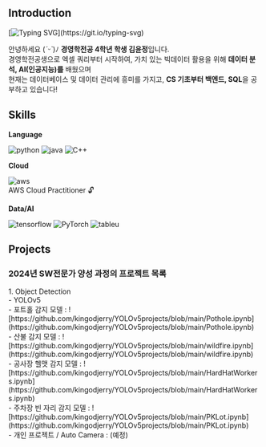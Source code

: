 <div>
  <h2>Introduction</h2>
  
  [![Typing SVG](https://readme-typing-svg.demolab.com?font=Fira+Code&pause=1000&color=000000&random=false&width=435&lines=Hello+world%2C+This+is+JERRY'S+GITHUB!)](https://git.io/typing-svg)
  
  안녕하세요 (*ˊᵕˋ*)ﾉ **경영학전공 4학년 학생 김윤정**입니다. <br>
  경영학전공생으로 엑셀 쿼리부터 시작하여, 가치 있는 빅데이터 활용을 위해 **데이터 분석, AI(인공지능)를** 배웠으며 <br>
  현재는 데이터베이스 및 데이터 관리에 흥미를 가지고, **CS 기초부터 백엔드, SQL**을 공부하고 있습니다!
  
</div>

<div>
  <h2>Skills</h2>
  
  **Language**
  
  ![python](https://img.shields.io/badge/Python-3776AB?style=for-the-badge&logo=python&logoColor=white)
  ![java](https://img.shields.io/badge/Java-ED8B00?style=for-the-badge&logo=openjdk&logoColor=white)
  ![C++](https://img.shields.io/badge/C%2B%2B-00599C?style=for-the-badge&logo=c%2B%2B&logoColor=white)<br>

  **Cloud**
  
  ![aws](https://img.shields.io/badge/Amazon_AWS-232F3E?style=for-the-badge&logo=amazon-aws&logoColor=white) <br>
  AWS Cloud Practitioner :unlock:
 

  **Data/AI**
  
  ![tensorflow](https://img.shields.io/badge/TensorFlow-FF6F00?style=for-the-badge&logo=tensorflow&logoColor=white)
  ![PyTorch](https://img.shields.io/badge/PyTorch-%23EE4C2C.svg?style=for-the-badge&logo=PyTorch&logoColor=white)
  ![tableu](https://img.shields.io/badge/Tableau-E97627?style=for-the-badge&logo=Tableau&logoColor=white) <br>
  
</div>

<div>
  <h2>Projects</h2>
  <h3>2024년 SW전문가 양성 과정의 프로젝트 목록</h3>
  1. Object Detection <br>
  -  YOLOv5 <br>
    - 포트홀 감지 모델 : ![https://github.com/kingodjerry/YOLOv5projects/blob/main/Pothole.ipynb](https://github.com/kingodjerry/YOLOv5projects/blob/main/Pothole.ipynb) <br>
    - 산불 감지 모델 : ![https://github.com/kingodjerry/YOLOv5projects/blob/main/wildfire.ipynb](https://github.com/kingodjerry/YOLOv5projects/blob/main/wildfire.ipynb) <br>
    - 공사장 헬맷 감지 모델 : ![https://github.com/kingodjerry/YOLOv5projects/blob/main/HardHatWorkers.ipynb](https://github.com/kingodjerry/YOLOv5projects/blob/main/HardHatWorkers.ipynb) <br>
    - 주차장 빈 자리 감지 모델 : ![https://github.com/kingodjerry/YOLOv5projects/blob/main/PKLot.ipynb](https://github.com/kingodjerry/YOLOv5projects/blob/main/PKLot.ipynb) <br>
    - 개인 프로젝트 / Auto Camera : (예정)
</div>
